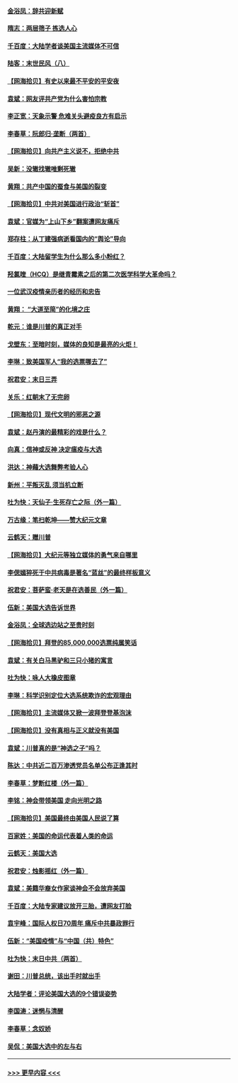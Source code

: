 #### [金浴凤：辞共迎新赋](../pages/nsc993/n12653369.md?t=12301251) 
#### [隋志：两层筛子 拣选人心](../pages/nsc993/n12653341.md?t=12301251) 
#### [千百度：大陆学者谈美国主流媒体不可信](../pages/nsc993/n12651269.md?t=12301251) 
#### [陆客：末世民风（八）](../pages/nsc993/n12648233.md?t=12301251) 
#### [【网海拾贝】有史以来最不平安的平安夜](../pages/nsc993/n12647164.md?t=12301251) 
#### [袁斌：网友评共产党为什么害怕宗教](../pages/nsc993/n12647003.md?t=12301251) 
#### [李正宽：天象示警 危难关头避疫良方有启示](../pages/nsc993/n12646262.md?t=12301251) 
#### [李春草：阮郎归‧垄断（两首）](../pages/nsc993/n12646302.md?t=12301251) 
#### [【网海拾贝】向共产主义说不，拒绝中共](../pages/nsc993/n12645941.md?t=12301251) 
#### [吴新：没辙找辙唯剩死辙](../pages/nsc993/n12643919.md?t=12301251) 
#### [黄翔：共产中国的蚕食与美国的裂变](../pages/nsc993/n12643727.md?t=12301251) 
#### [【网海拾贝】中共对美国进行政治“斩首”](../pages/nsc993/n12642290.md?t=12301251) 
#### [袁斌：官媒为“上山下乡”翻案遭网友痛斥](../pages/nsc993/n12642071.md?t=12301251) 
#### [郑存柱：从丁建强病逝看国内的“舆论”导向](../pages/nsc993/n12640944.md?t=12301251) 
#### [千百度：大陆留学生为什么那么多小粉红？](../pages/nsc993/n12639306.md?t=12301251) 
#### [羟氯喹（HCQ）是继青霉素之后的第二次医学科学大革命吗？](../pages/nsc993/n12638564.md?t=12301251) 
#### [一位武汉疫情亲历者的经历和忠告](../pages/nsc993/n12639029.md?t=12301251) 
#### [黄翔： “大道至简”的化境之庄](../pages/nsc993/n12637541.md?t=12301251) 
#### [乾元：谁是川普的真正对手](../pages/nsc993/n12637090.md?t=12301251) 
#### [戈壁东：至暗时刻，媒体的良知是最亮的火炬！](../pages/nsc993/n12637042.md?t=12301251) 
#### [李琳：致美国军人“我的选票哪去了”](../pages/nsc993/n12635351.md?t=12301251) 
#### [祝君安：末日三弄](../pages/nsc993/n12635324.md?t=12301251) 
#### [关乐：红朝末了无完卵](../pages/nsc993/n12635315.md?t=12301251) 
#### [【网海拾贝】现代文明的邪恶之源](../pages/nsc993/n12634425.md?t=12301251) 
#### [袁斌：赵丹演的最精彩的戏是什么？](../pages/nsc993/n12633316.md?t=12301251) 
#### [向真：信神或反神 决定瘟疫与大选](../pages/nsc993/n12632710.md?t=12301251) 
#### [洪达：神藉大选舞弊考验人心](../pages/nsc993/n12631962.md?t=12301251) 
#### [新州：平叛灭乱  须当机立断](../pages/nsc993/n12631946.md?t=12301251) 
#### [吐为快：天仙子‧生死存亡之际（外一篇）](../pages/nsc993/n12631927.md?t=12301251) 
#### [万古缘：笔扫乾坤——赞大纪元文章](../pages/nsc993/n12631922.md?t=12301251) 
#### [云鹤天：赠川普](../pages/nsc993/n12631823.md?t=12301251) 
#### [【网海拾贝】大纪元等独立媒体的勇气来自哪里](../pages/nsc993/n12629961.md?t=12301251) 
#### [李偲嫣猝死于中共病毒是著名“蓝丝”的最终样板意义](../pages/nsc993/n12628812.md?t=12301251) 
#### [祝君安：菩萨蛮·老天是在选善民（外一篇）](../pages/nsc993/n12628793.md?t=12301251) 
#### [伍新：美国大选告诉世界](../pages/nsc993/n12628768.md?t=12301251) 
#### [金浴凤：全球选边站之至贵时刻](../pages/nsc993/n12627318.md?t=12301251) 
#### [【网海拾贝】拜登的85,000,000选票纯属笑话](../pages/nsc993/n12626569.md?t=12301251) 
#### [袁斌：有关白马黑驴和三只小猪的寓言](../pages/nsc993/n12626198.md?t=12301251) 
#### [吐为快：咏人大橡皮图章](../pages/nsc993/n12624470.md?t=12301251) 
#### [李琳：科学识别定位大选系统欺诈的宏观理由](../pages/nsc993/n12624340.md?t=12301251) 
#### [【网海拾贝】主流媒体又掀一波拜登登基泡沫](../pages/nsc993/n12624000.md?t=12301251) 
#### [【网海拾贝】没有真相与正义就没有美国](../pages/nsc993/n12621885.md?t=12301251) 
#### [袁斌：川普真的是“神选之子”吗？](../pages/nsc993/n12621749.md?t=12301251) 
#### [陈达：中共近二百万渗透党员名单公布正逢其时](../pages/nsc993/n12620870.md?t=12301251) 
#### [李春草：梦断红楼（外一篇）](../pages/nsc993/n12619122.md?t=12301251) 
#### [李铭：神会带领美国 走向光明之路](../pages/nsc993/n12618584.md?t=12301251) 
#### [【网海拾贝】美国最终由美国人民说了算](../pages/nsc993/n12617255.md?t=12301251) 
#### [百家姓：美国的命运代表着人类的命运](../pages/nsc993/n12615838.md?t=12301251) 
#### [云鹤天：美国大选](../pages/nsc993/n12615994.md?t=12301251) 
#### [祝君安：烛影摇红（外一篇）](../pages/nsc993/n12615975.md?t=12301251) 
#### [袁斌：美籍华裔女作家谈神会不会放弃美国](../pages/nsc993/n12615263.md?t=12301251) 
#### [千百度：大陆专家建议放开三胎，遭网友打脸](../pages/nsc993/n12614456.md?t=12301251) 
#### [袁宇峰：国际人权日70周年 痛斥中共暴政罪行](../pages/nsc993/n12611965.md?t=12301251) 
#### [伍新：“美国疫情”与“中国（共）特色”](../pages/nsc993/n12611463.md?t=12301251) 
#### [吐为快：末日中共（两首）](../pages/nsc993/n12611461.md?t=12301251) 
#### [谢田：川普总统，该出手时就出手](../pages/nsc993/n12610905.md?t=12301251) 
#### [大陆学者：评论美国大选的9个错误姿势](../pages/nsc993/n12609586.md?t=12301251) 
#### [李国涛：迷惘与清醒](../pages/nsc993/n12607532.md?t=12301251) 
#### [李春草：念奴娇](../pages/nsc993/n12607083.md?t=12301251) 
#### [吴侃：美国大选中的左与右](../pages/nsc993/n12607054.md?t=12301251) 

----
#### [ >>> 更早内容 <<< ](../indexes/nsc993-earlier.md)
